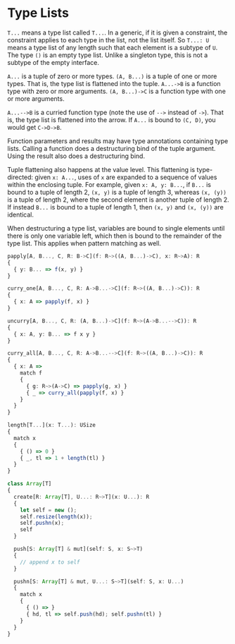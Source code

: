 # Type Lists

`T...` means a type list called `T...`. In a generic, if it is given a constraint, the constraint applies to each type in the list, not the list itself. So `T...: U` means a type list of any length such that each element is a subtype of `U`. The type `()` is an empty type list. Unlike a singleton type, this is not a subtype of the empty interface.

`A...` is a tuple of zero or more types. `(A, B...)` is a tuple of one or more types. That is, the type list is flattened into the tuple. `A...->B` is a function type with zero or more arguments. `(A, B...)->C` is a function type with one or more arguments.

`A...-->B` is a curried function type (note the use of `-->` instead of `->`). That is, the type list is flattened into the arrow. If `A...` is bound to `(C, D)`, you would get `C->D->B`.

Function parameters and results may have type annotations containing type lists. Calling a function does a destructuring bind of the tuple argument. Using the result also does a destructuring bind.

Tuple flattening also happens at the value level. This flattening is type-directed: given `x: A...`, uses of `x` are expanded to a sequence of values within the enclosing tuple. For example, given `x: A, y: B...`, if `B...` is bound to a tuple of length 2, `(x, y)` is a tuple of length 3, whereas `(x, (y))` is a tuple of length 2, where the second element is another tuple of length 2. If instead `B...` is bound to a tuple of length 1, then `(x, y)` and `(x, (y))` are identical.

When destructuring a type list, variables are bound to single elements until there is only one variable left, which then is bound to the remainder of the type list. This applies when pattern matching as well.

```ts
papply[A, B..., C, R: B->C](f: R~>((A, B...)->C), x: R~>A): R
{
  { y: B... => f(x, y) }
}

curry_one[A, B..., C, R: A->B...->C](f: R~>((A, B...)->C)): R
{
  { x: A => papply(f, x) }
}

uncurry[A, B..., C, R: (A, B...)->C](f: R~>(A->B...-->C)): R
{
  { x: A, y: B... => f x y }
}

curry_all[A, B..., C, R: A->B...-->C](f: R~>((A, B...)->C)): R
{
  { x: A =>
    match f
    {
      { g: R~>(A->C) => papply(g, x) }
      { _ => curry_all(papply(f, x) }
    }
  }
}
```

```ts
length[T...](x: T...): USize
{
  match x
  {
    { () => 0 }
    { _, tl => 1 + length(tl) }
  }
}

class Array[T]
{
  create[R: Array[T], U...: R~>T](x: U...): R
  {
    let self = new ();
    self.resize(length(x));
    self.pushn(x);
    self
  }

  push[S: Array[T] & mut](self: S, x: S~>T)
  {
    // append x to self
  }

  pushn[S: Array[T] & mut, U...: S~>T](self: S, x: U...)
  {
    match x
    {
      { () => }
      { hd, tl => self.push(hd); self.pushn(tl) }
    }
  }
}
```
